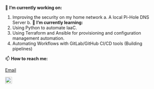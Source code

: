 🔭 **I’m currently working on:**
1. Improving the security on my home network
  a. A local Pi-Hole DNS Server
  b. 
🌱 **I’m currently learning:**
1. Using Python to automate IaaC.
2. Using Terraform and Ansible for provisioning and configuration management automation.
3. Automating Workflows with GitLab/GitHub CI/CD tools (Building pipelines)

📫 **How to reach me:** 

[Email](mailto:faithntundi@gmail.com)

[<img align="center" alt="faith-ntundi-0552a46a | LinkedIn" width="22px" src="https://cdn.jsdelivr.net/npm/simple-icons@v3/icons/linkedin.svg" />][linkedin]


<!--
**fntundi/fntundi** is a ✨ _special_ ✨ repository because its `README.md` (this file) appears on your GitHub profile.


Here are some ideas to get you started:

- 🔭 I’m currently working on ...
- 🌱 I’m currently learning ...
- 👯 I’m looking to collaborate on ...
- 🤔 I’m looking for help with ...
  -IaaC using Python and Go
- 📫 How to reach me: ...
[<img align="left" alt="faith-ntundi-0552a46a | LinkedIn" width="22px" src="https://cdn.jsdelivr.net/npm/simple-icons@v3/icons/linkedin.svg" />][linkedin]
- ⚡ Fun fact: ...
-->

[linkedin]: https://www.linkedin.com/in/faith-ntundi-0552a46a/




